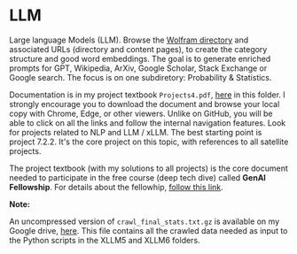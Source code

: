 # LLM
Large language Models (LLM). Browse the <a href="https://mathworld.wolfram.com/">Wolfram directory</a> and associated URLs (directory and content pages), to create the category structure and good word embeddings. The goal is to generate enriched prompts for GPT, Wikipedia, ArXiv, Google Scholar, Stack Exchange or Google search. The focus is on one subdiretory: Probability & Statistics. 
<p>
Documentation is in my project textbook <code>Projects4.pdf</code>, <a href="https://github.com/VincentGranville/Large-Language-Models/blob/main/Projects4.pdf">here</a> in this folder. I strongly encourage you to download the document and browse your local copy with Chrome, Edge, or other viewers. Unlike on GitHub, you will be able to click on all the links and follow the internal navigation features. Look for projects related to NLP and LLM / xLLM. The best starting point is project 7.2.2. It's the core project on this topic, with references to all satellite projects.  
<p>
The project textbook (with my solutions to all projects) is the core document needed to participate in the free course (deep tech dive) called <b>GenAI Fellowship</b>. For details about the fellowhip, <a href="https://mltblog.com/48GebAG">follow this link</a>.
<p>
<b>Note:</b> 
  
An uncompressed version of <code>crawl_final_stats.txt.gz</code> is available on my Google drive, <a href="https://drive.google.com/file/d/1H_xhfhzIPnO8oe9xlwCDWWM9OR5m81wd/view?usp=sharing">here</a>. This file contains all the crawled data needed as input to the Python scripts in the XLLM5 and XLLM6 folders.   
</p>
